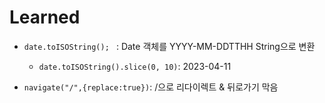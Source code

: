 # Learned

- `date.toISOString(); ` : Date 객체를 YYYY-MM-DDTTHH String으로 변환

  - `date.toISOString().slice(0, 10)`: 2023-04-11

- `navigate("/",{replace:true})`: /으로 리다이렉트 & 뒤로가기 막음
